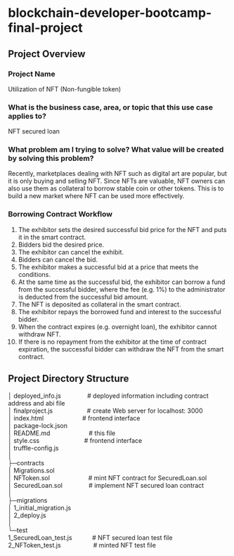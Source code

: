 # blockchain-developer-bootcamp-final-project
## Project Overview

### Project Name
Utilization of NFT (Non-fungible token)

### What is the business case, area, or topic that this use case applies to?
NFT secured loan

### What problem am I trying to solve? What value will be created by solving this problem?
Recently, marketplaces dealing with NFT such as digital art are popular, but it is only buying and selling NFT. 
Since NFTs are valuable, NFT owners can also use them as collateral to borrow stable coin or other tokens. 
This is to build a new market where NFT can be used more effectively.

### Borrowing Contract Workflow
1. The exhibitor sets the desired successful bid price for the NFT and puts it in the smart contract.
2. Bidders bid the desired price.
3. The exhibitor can cancel the exhibit.
4. Bidders can cancel the bid.
5. The exhibitor makes a successful bid at a price that meets the conditions.
6. At the same time as the successful bid, the exhibitor can borrow a fund from the successful bidder, where the fee (e.g. 1%) to the administrator is deducted from the successful bid amount.
7. The NFT is deposited as collateral in the smart contract.
8. The exhibitor repays the borrowed fund and interest to the successful bidder.
9. When the contract expires (e.g. overnight loan), the exhibitor cannot withdraw NFT.
10. If there is no repayment from the exhibitor at the time of contract expiration, the successful bidder can withdraw the NFT from the smart contract.

## Project Directory Structure
│  deployed_info.js  &emsp;&emsp;&emsp;&emsp;# deployed information including contract address and abi file  
│  finalproject.js  &emsp;&emsp;&emsp;&emsp;&emsp;&nbsp;# create Web server for localhost: 3000  
│  index.html  &emsp;&emsp;&emsp;&emsp;&emsp;&emsp;# frontend interface  
│  package-lock.json  
│  README.md  &emsp;&emsp;&emsp;&emsp;&emsp;&emsp;# this file  
│  style.css  &emsp;&emsp;&emsp;&emsp;&emsp;&emsp;&emsp;# frontend interface  
│  truffle-config.js  
│  
├─contracts  
│      Migrations.sol                     
│      NFToken.sol  &emsp;&emsp;&emsp;&emsp;&emsp;&emsp;# mint NFT contract for SecuredLoan.sol  
│      SecuredLoan.sol  &emsp;&emsp;&emsp;&emsp;# implement NFT secured loan contract  
│      
├─migrations  
│      1_initial_migration.js           
│      2_deploy.js  
│  
└─test  
        1_SecuredLoan_test.js  &emsp;&emsp;&emsp;# NFT secured loan test file  
        2_NFToken_test.js  &emsp;&emsp;&emsp;&emsp;&emsp;# minted NFT test file  